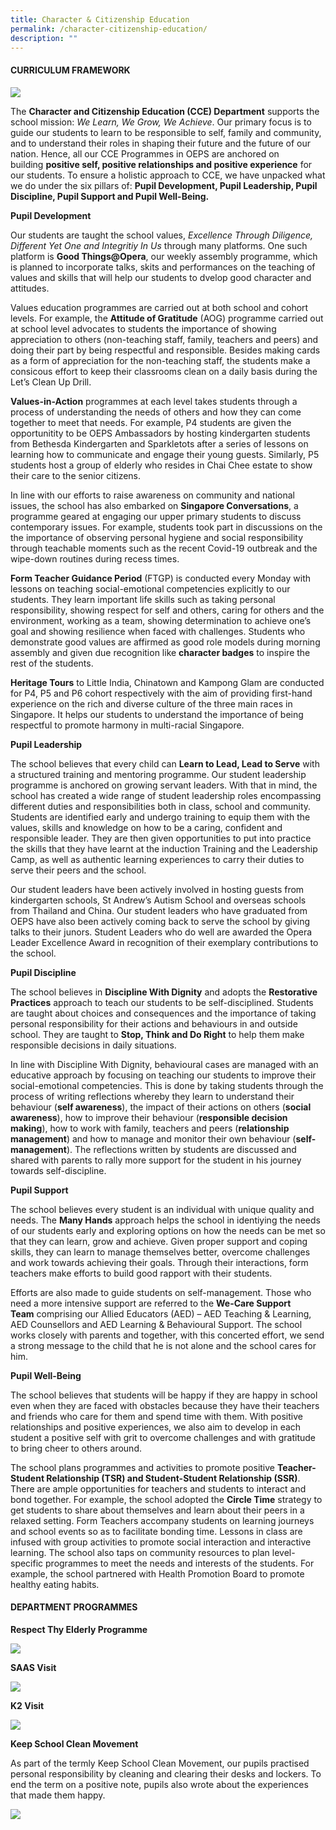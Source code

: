 ```yaml
---
title: Character & Citizenship Education
permalink: /character-citizenship-education/
description: ""
---
```

<h4>CURRICULUM FRAMEWORK</h4>
<img src="/images/cce1.jpg">
         <!-- /\* Font Definitions \*/ @font-face {font-family:Latha; panose-1:2 0 4 0 0 0 0 0 0 0; mso-font-charset:0; mso-generic-font-family:swiss; mso-font-pitch:variable; mso-font-signature:1048579 0 0 0 1 0;} @font-face {font-family:"Cambria Math"; panose-1:2 4 5 3 5 4 6 3 2 4; mso-font-charset:0; mso-generic-font-family:roman; mso-font-pitch:variable; mso-font-signature:-536869121 1107305727 33554432 0 415 0;} @font-face {font-family:Calibri; panose-1:2 15 5 2 2 2 4 3 2 4; mso-font-charset:0; mso-generic-font-family:swiss; mso-font-pitch:variable; mso-font-signature:-469750017 -1040178053 9 0 511 0;} /\* Style Definitions \*/ p.MsoNormal, li.MsoNormal, div.MsoNormal {mso-style-unhide:no; mso-style-qformat:yes; mso-style-parent:""; margin-top:0cm; margin-right:0cm; margin-bottom:8.0pt; margin-left:0cm; line-height:107%; mso-pagination:widow-orphan; font-size:11.0pt; font-family:"Calibri",sans-serif; mso-ascii-font-family:Calibri; mso-ascii-theme-font:minor-latin; mso-fareast-font-family:"Times New Roman"; mso-fareast-theme-font:minor-fareast; mso-hansi-font-family:Calibri; mso-hansi-theme-font:minor-latin; mso-bidi-font-family:Latha; mso-ansi-language:EN-US; mso-fareast-language:ZH-CN; mso-bidi-language:TA;} p {mso-style-noshow:yes; mso-style-priority:99; mso-margin-top-alt:auto; margin-right:0cm; mso-margin-bottom-alt:auto; margin-left:0cm; mso-pagination:widow-orphan; font-size:12.0pt; font-family:"Times New Roman",serif; mso-fareast-font-family:"Times New Roman"; mso-ansi-language:EN-US; mso-fareast-language:ZH-CN;} .MsoChpDefault {mso-style-type:export-only; mso-default-props:yes; font-family:"Calibri",sans-serif; mso-ascii-font-family:Calibri; mso-ascii-theme-font:minor-latin; mso-fareast-font-family:Calibri; mso-fareast-theme-font:minor-latin; mso-hansi-font-family:Calibri; mso-hansi-theme-font:minor-latin; mso-bidi-font-family:Arial; mso-bidi-theme-font:minor-bidi; mso-fareast-language:EN-US;} .MsoPapDefault {mso-style-type:export-only; margin-bottom:8.0pt; line-height:107%;} @page WordSection1 {size:595.3pt 841.9pt; margin:72.0pt 72.0pt 72.0pt 72.0pt; mso-header-margin:35.4pt; mso-footer-margin:35.4pt; mso-paper-source:0;} div.WordSection1 {page:WordSection1;} -->

The&nbsp;**Character and Citizenship Education (CCE) Department**&nbsp;supports the school mission:&nbsp;_We Learn, We Grow, We Achieve_. Our primary focus is to guide our students to learn to be responsible to self, family and community, and to understand their roles in shaping their future and the future of our nation. Hence, all our CCE Programmes in OEPS are anchored on building&nbsp;**positive self, positive relationships and positive experience**&nbsp;for our students. To ensure a holistic approach to CCE, we have unpacked what we do under the six pillars of:&nbsp;**Pupil Development, Pupil Leadership, Pupil Discipline, Pupil Support and Pupil Well-Being.**

**Pupil Development**

Our students are taught the school values,&nbsp;_Excellence Through Diligence, Different Yet One and Integritiy In Us_&nbsp;through many platforms. One such platform is&nbsp;**Good Things@Opera**, our weekly assembly programme, which is planned to incorporate talks, skits and performances on the teaching of values and skills that will help our students to dvelop good character and attitudes.

Values education programmes are carried out at both school and cohort levels. For example, the&nbsp;**Attitude of Gratitude**&nbsp;(AOG) programme carried out at school level advocates to students the importance of showing appreciation to others (non-teaching staff, family, teachers and peers) and doing their part by being respectful and responsible. Besides making cards as a form of appreciation for the non-teaching staff, the students make a consicous effort to keep their classrooms clean on a daily basis during the Let’s Clean Up Drill.

**Values-in-Action**&nbsp;programmes at each level takes students through a process of understanding the needs of others and how they can come together to meet that needs. For example, P4 students are given the opportunitity to be OEPS Ambassadors by hosting kindergarten students from Bethesda Kindergarten and Sparkletots after a series of lessons on learning how to communicate and engage their young guests. Similarly, P5 students host a group of elderly who resides in Chai Chee estate to show their care to the senior citizens.

In line with our efforts to raise awareness on community and national issues, the school has also embarked on&nbsp;**Singapore Conversations**, a programme geared at engaging our upper primary students to discuss contemporary issues. For example, students took part in discussions on the the importance of observing personal hygiene and social responsibility through teachable moments such as the recent Covid-19 outbreak and the wipe-down routines during recess times.

**Form Teacher Guidance Period**&nbsp;(FTGP) is conducted every Monday with lessons on teaching social-emotional competencies explicitly to our students. They learn important life skills such as taking personal responsibility, showing respect for self and others, caring for others and the environment, working as a team, showing determination to achieve one’s goal and showing resilience when faced with challenges. Students who demonstrate good values are affirmed as good role models during morning assembly and given due recognition like&nbsp;**character badges**&nbsp;to inspire the rest of the students.

**Heritage Tours**&nbsp;to Little India, Chinatown and Kampong Glam are conducted for P4, P5 and P6 cohort respectively with the aim of providing first-hand experience on the rich and diverse culture of the three main races in Singapore. It helps our students to understand the importance of being respectful to promote harmony in multi-racial Singapore.

**Pupil Leadership**

The school believes that every child can&nbsp;**Learn to Lead, Lead to Serve**&nbsp;with a structured training and mentoring programme. Our student leadership programme is anchored on growing servant leaders. With that in mind, the school has created a wide range of student leadership roles encompassing different duties and responsibilities both in class, school and community. Students are identified early and undergo training to equip them with the values, skills and knowledge on how to be a caring, confident and responsible leader. They are then given opportunities to put into practice the skills that they have learnt at the induction Training and the Leadership Camp, as well as authentic learning experiences to carry their duties to serve their peers and the school.

Our student leaders have been actively involved in hosting guests from kindergarten schools, St Andrew’s Autism School and overseas schools from Thailand and China. Our student leaders who have graduated from OEPS have also been actively coming back to serve the school by giving talks to their junors. Student Leaders who do well are awarded the Opera Leader Excellence Award in recognition of their exemplary contributions to the school.

**Pupil Discipline**

The school believes in&nbsp;**Discipline With Dignity**&nbsp;and adopts the&nbsp;**Restorative Practices**&nbsp;approach to teach our students to be self-disciplined. Students are taught about choices and consequences and the importance of taking personal responsibility for their actions and behaviours in and outside school. They are taught to&nbsp;**Stop, Think and Do Right**&nbsp;to help them make responsible decisions in daily situations.

In line with Discipline With Dignity, behavioural cases are managed with an educative approach by focusing on teaching our students to improve their social-emotional competencies. This is done by taking students through the process of writing reflections whereby they learn to understand their behaviour (**self awareness**), the impact of their actions on others (**social awareness**), how to improve their behaviour (**responsible decision making**), how to work with family, teachers and peers (**relationship management**) and how to manage and monitor their own behaviour (**self-management**). The reflections written by students are discussed and shared with parents to rally more support for the student in his journey towards self-discipline.

**Pupil Support**

The school believes every student is an individual with unique quality and needs. The&nbsp;**Many Hands**&nbsp;approach helps the school in identiying the needs of our students early and exploring options on how the needs can be met so that they can learn, grow and achieve. Given proper support and coping skills, they can learn to manage themselves better, overcome challenges and work towards achieving their goals. Through their interactions, form teachers make efforts to build good rapport with their students.

Efforts are also made to guide students on self-management. Those who need a more intensive support are referred to the&nbsp;**We-Care Support Team**&nbsp;comprising our Allied Educators (AED) – AED Teaching &amp; Learning, AED Counsellors and AED Learning &amp; Behavioural Support. The school works closely with parents and together, with this concerted effort, we send a strong message to the child that he is not alone and the school cares for him.

**Pupil Well-Being**

The school believes that students will be happy if they are happy in school even when they are faced with obstacles because they have their teachers and friends who care for them and spend time with them. With positive relationships and positive experiences, we also aim to develop in each student a positive self with grit to overcome challenges and with gratitude to bring cheer to others around.

The school plans programmes and activities to promote positive&nbsp;**Teacher-Student Relationship (TSR) and Student-Student Relationship (SSR)**. There are ample opportunities for teachers and students to interact and bond together. For example, the school adopted the&nbsp;**Circle Time**&nbsp;strategy to get students to share about themselves and learn about their peers in a relaxed setting. Form Teachers accompany students on learning journeys and school events so as to facilitate bonding time. Lessons in class are infused with group activities to promote social interaction and interactive learning. The school also taps on community resources to plan level-specific programmes to meet the needs and interests of the students. For example, the school partnered with Health Promotion Board to promote healthy eating habits.
	
	
	
	
	
	
<h4>DEPARTMENT PROGRAMMES</h4>
<p><strong>Respect Thy Elderly Programme</strong></p>
<img src="/images/cce2.png">
<p><strong>SAAS Visit</strong></p>
<img src="/images/cce3.png">
<p><strong>K2 Visit</strong></p>
<img src="/images/cce4.png">
<p><strong>Keep School Clean Movement</strong></p>
<p>As part of the termly Keep School Clean Movement, our pupils practised personal responsibility by cleaning and clearing their desks and lockers. To end the term on a positive note, pupils also wrote about the experiences that made them happy.</p>
<img src="/images/cce5.png">